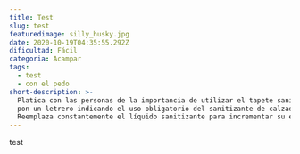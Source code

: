 ```yaml
---
title: Test
slug: test
featuredimage: silly_husky.jpg
date: 2020-10-19T04:35:55.292Z
dificultad: Fácil
categoria: Acampar
tags:
  - test
  - con el pedo
short-description: >-
  Platica con las personas de la importancia de utilizar el tapete sanitizante y
  pon un letrero indicando el uso obligatorio del sanitizante de calzado.
  Reemplaza constantemente el líquido sanitizante para incrementar su efectividad
---
```

test